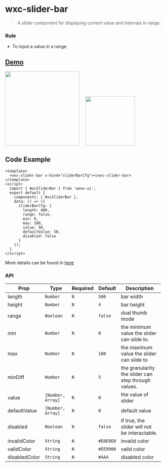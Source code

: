 # wxc-slider-bar 

> A slider component for displaying current value and intervals in range.

### Rule
- To input a value in a range.


## [Demo](https://h5.m.taobao.com/trip/wxc-slider-bar/index.html?_wx_tpl=https%3A%2F%2Fh5.m.taobao.com%2Ftrip%2Fwxc-slider-bar%2Fdemo%2Findex.native-min.js)
<img src="https://gw.alipayobjects.com/zos/rmsportal/KAGxLOahnabmMTggilTC.gif" width="240px"/>&nbsp;&nbsp;&nbsp;&nbsp;
<img src="https://img.alicdn.com/tfs/TB1bnL_SpXXXXb7XXXXXXXXXXXX-200-200.png" width="160px"/>

## Code Example

```vue
<template>
  <wxc-slider-bar v-bind="sliderBarCfg"></wxc-slider-bar>
</template>
<script>
  import { WxcSliderBar } from 'weex-ui';
  export default {
  	components: { WxcSliderBar },
  	data: () => ({
      sliderBarCfg: {
        length: 400,
        range: false,
        min: 0,
        max: 100,
        value: 50,
        defaultValue: 50,
        disabled: false
      }
  	});
  }
</script>
```

More details can be found in [here](https://github.com/alibaba/weex-ui/blob/master/example/slider-bar/index.vue)

### API

| Prop | Type | Required | Default | Description |
|-------------|------------|--------|-----|-----|
| length       | `Number` |`N`| `500`    | bar width |
| height       | `Number` |`N`| `4`      | bar height |
| range        | `Boolean` |`N`| `false`  | dual thumb mode |
| min          | `Number` |`N`| `0`      | the minimum value the slider can slide to.	 |
| max          | `Number` |`N`| `100`    | the maximum value the slider can slide to |
| minDiff      | `Number` |`N`| `5`      | the granularity the slider can step through values.  |
| value        | `[Number, Array]` |`N`| `0` | the value of slider|
| defaultValue | `[Number, Array]` |`N`| `0` | default value|
| disabled     | `Boolean` |`N`| `false`  | if true, the slider will not be interactable. |
| invalidColor | `String` |`N`| `#E0E0E0`| invalid color |
| validColor   | `String` |`N`| `#EE9900`| valid color |
| disabledColor| `String` |`N`| `#AAA`   | disabled color |
